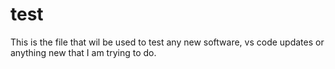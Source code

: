 # test
This is the file that wil be used to test any new software, vs code updates or anything new that I am trying to do. 
